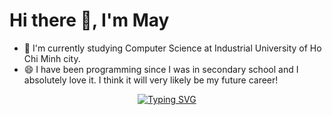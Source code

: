 # Hi there 👋, I'm May
- 🌱 I'm currently studying Computer Science at Industrial University of Ho Chi Minh city.
- 😄 I have been programming since I was in secondary school and I absolutely love it. I think it will very likely be my future career!

<div style="text-align: center;">
  <a href="https://git.io/typing-svg"><img src="https://readme-typing-svg.demolab.com?font=roboto&duration=2000&pause=1000&center=true&vCenter=true&width=435&lines=N%E1%BA%BFu+ng%C6%B0%E1%BB%9Di+kh%C3%A1c+l%C3%A0m+%C4%91%C6%B0%E1%BB%A3c%2C+th%C3%AC+nh%E1%BB%9D+h%E1%BB%8D+%3Av" alt="Typing SVG" /></a>
</div>

<!--
**Thanhmay2406/Thanhmay2406** is a ✨ _special_ ✨ repository because its `README.md` (this file) appears on your GitHub profile.

Here are some ideas to get you started:

- 🔭 I’m currently working on ...
- 🌱 I’m currently learning ...
- 👯 I’m looking to collaborate on ...
- 🤔 I’m looking for help with ...
- 💬 Ask me about ...
- 📫 How to reach me: ...
- 😄 Pronouns: ...
- ⚡ Fun fact: ...
-->

